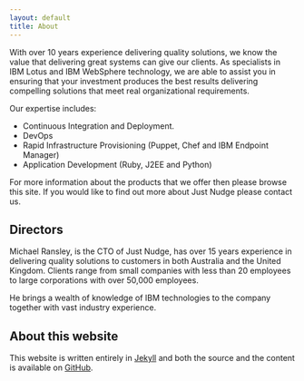 ```yaml
---
layout: default
title: About
---
```

With over 10 years experience delivering quality solutions, we know the value that delivering great systems can give our clients. As 
specialists in IBM Lotus and IBM WebSphere technology, we are able to assist you in ensuring that your investment produces the best 
results  delivering compelling solutions that meet real organizational requirements.

Our expertise includes:
* Continuous Integration and Deployment.
* DevOps
* Rapid Infrastructure Provisioning (Puppet, Chef and IBM Endpoint Manager)
* Application Development (Ruby, J2EE and Python)

For more information about the products that we offer then please browse this site. If you would like to find out more about Just Nudge 
please contact us.

Directors
---
Michael Ransley, is the CTO of Just Nudge, has over 15 years experience in delivering quality solutions to customers in both Australia 
and the United Kingdom. Clients range from small companies with less than 20 employees to large corporations with over 50,000 employees.

He brings a wealth of knowledge of IBM technologies to the company together with vast industry experience.

About this website
---
This website is written entirely in [Jekyll](http://jekyllrb.com/) and both the source and the content is available on 
[GitHub](https://github.com/justnudge/jn-website). 